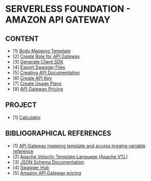 # SERVERLESS FOUNDATION - AMAZON API GATEWAY

## CONTENT

- [1] [Body Mapping Template](./Docs/1-BodyMappingTemplate.md)
- [2] [Create Role for API Gateway](./Docs/2-CreateRoleApiGateway.md)
- [3] [Generate Client SDK](./Docs/3-GenerateClientSDK.md)
- [4] [Export Swagger Files](./Docs/4-ExportSwaggerFiles.md)
- [5] [Creating API Documentation](./Docs/5-CreateApiDocumentation.md)
- [6] [Create API Key](./Docs/6-CreateApiKey.md)
- [7] [Create Usage Plans](./Docs/7-CreateUsagePlans.md)
- [8] [API Gateway Pricing](./Docs/8-ApiGatewayPricing.md)

## PROJECT

- [1] [Calculator](./calculator/)

## BIBLIOGRAPHICAL REFERENCES

- [1] [API Gateway mapping template and access logging variable reference](https://docs.aws.amazon.com/apigateway/latest/developerguide/api-gateway-mapping-template-reference.html)
- [2] [Apache Velocity Template Language (Apache VTL)](https://velocity.apache.org/)
- [3] [JSON Schema Documentation](https://json-schema.org/)
- [4] [Swagger Hub](https://app.swaggerhub.com/)
- [5] [Amazon API Gateway pricing](https://aws.amazon.com/api-gateway/pricing/)
